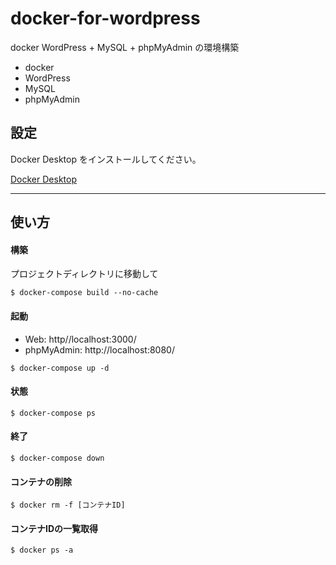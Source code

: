 # docker-for-wordpress

docker
WordPress + MySQL + phpMyAdmin の環境構築

- docker
- WordPress
- MySQL
- phpMyAdmin

## 設定

Docker Desktop をインストールしてください。

[Docker Desktop](https://www.docker.com/products/docker-desktop)

---

## 使い方

#### 構築

プロジェクトディレクトリに移動して

```
$ docker-compose build --no-cache
```

#### 起動

- Web: http//localhost:3000/
- phpMyAdmin: http://localhost:8080/

```
$ docker-compose up -d
```

#### 状態

```
$ docker-compose ps
```

#### 終了

```
$ docker-compose down
```

#### コンテナの削除

```
$ docker rm -f [コンテナID]
```

#### コンテナIDの一覧取得

```
$ docker ps -a
```
